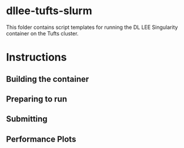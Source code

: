 # dllee-tufts-slurm

This folder contains script templates for running the DL LEE Singularity container on the Tufts cluster.

# Instructions

## Building the container


## Preparing to run


## Submitting


## Performance Plots
